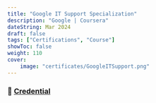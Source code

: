 ```yaml
---
title: "Google IT Support Specialization"
description: "Google | Coursera"
dateString: Mar 2024
draft: false
tags: ["Certifications", "Course"]
showToc: false
weight: 110
cover:
    image: "certificates/GoogleITSupport.png"
--- 
```

### 🔗 [Credential](https://www.coursera.org/account/accomplishments/specialization/2SZPQY8BFFNR)